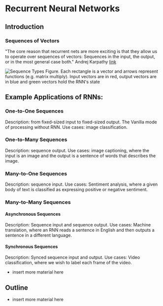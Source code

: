 # Recurrent Neural Networks
## Introduction

### Sequences of Vectors
"The core reason that recurrent nets are more exciting is that they allow us to operate over sequences of vectors: Sequences in the input, the output, or in the most general case both." Andrej Karpathy [link](http://karpathy.github.io/2015/05/21/rnn-effectiveness/)

![Sequence Types](/images/RNNs-sequences-types.jpeg)
Figure. Each rectangle is a vector and arrows represent functions (e.g. matrix multiply). Input vectors are in red, output vectors are in blue and green vectors hold the RNN's state

## Example Applications of RNNs:

### One-to-One Sequences
Description: from fixed-sized input to fixed-sized output. The Vanilla mode of processing without RNN.
Use cases: image classification.

### One-to-Many Sequences
Description: sequence output.
Use cases: image captioning, where the input is an image and the output is a sentence of words that describes the image.

### Many-to-One Sequences
Description: sequence input.
Use cases: Sentiment analysis, where a given body of text is classified as expressing positive or negative sentiment.

### Many-to-Many Sequences
#### Asynchronous Sequences
Description: Sequence input and sequence output.
Use cases: Machine translation, where an RNN reads a sentence in English and then outputs a sentence in a different language.

#### Synchronous Sequences
Description: Synced sequence input and output.
Use cases: Video classification, where we wish to label each frame of the video.

- insert more material here

## Outline

- insert more material here
